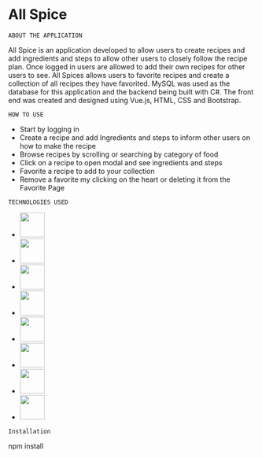 
All Spice
=====================

``
ABOUT THE APPLICATION
``


All Spice is an application developed to allow users to create recipes and add ingredients and steps to allow other users to closely follow the recipe
plan. Once logged in users are allowed to add their own recipes for other users to see. All Spices allows users to favorite recipes and create a collection
of all recipes they have favorited. MySQL was used as the database for this application and the backend being built with C#. The front end was created
and designed using Vue.js, HTML, CSS and Bootstrap.

``HOW TO USE``
- Start by logging in
- Create a recipe and add Ingredients and steps to inform other users on how to make the recipe
- Browse recipes by scrolling or searching by category of food
- Click on a recipe to open modal and see ingredients and steps
- Favorite a recipe to add to your collection
- Remove a favorite my clicking on the heart or deleting it from the Favorite Page




``TECHNOLOGIES USED``

- <img src="https://upload.wikimedia.org/wikipedia/commons/thumb/0/0d/C_Sharp_wordmark.svg/1200px-C_Sharp_wordmark.svg.png" width="50">
- <img src="https://upload.wikimedia.org/wikipedia/commons/6/6a/JavaScript-logo.png" width="50">
- <img src="https://github.com/vuejs.png" width="50">
- <img src="https://repository-images.githubusercontent.com/256338499/691efb00-8303-11ea-8c55-ab6bb5e2676a" width="50"> 
- <img src="https://www.freepnglogos.com/uploads/logo-mysql-png/logo-mysql-mysql-logo-png-images-are-download-crazypng-21.png" width="50">
- <img src="https://cdn.pixabay.com/photo/2017/08/05/11/16/logo-2582748_1280.png" width="50">
- <img src="https://cdn.pixabay.com/photo/2017/08/05/11/16/logo-2582747_1280.png" width="50">
- <img src="https://upload.wikimedia.org/wikipedia/commons/thumb/b/b2/Bootstrap_logo.svg/512px-Bootstrap_logo.svg.png" width="50">



``Installation``

  npm install
